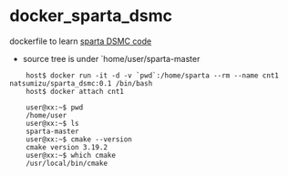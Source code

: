 # docker_sparta_dsmc
dockerfile to learn [sparta DSMC code](https://github.com/sparta/sparta)
* source tree is under `home/user/sparta-master
```
    host$ docker run -it -d -v `pwd`:/home/sparta --rm --name cnt1 natsumizu/sparta_dsmc:0.1 /bin/bash
    host$ docker attach cnt1

    user@xx:~$ pwd
    /home/user
    user@xx:~$ ls
    sparta-master
    user@xx:~$ cmake --version
    cmake version 3.19.2
    user@xx:~$ which cmake
    /usr/local/bin/cmake
    
```
